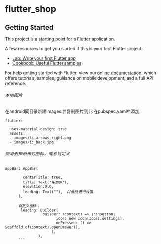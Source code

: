 # flutter_shop



## Getting Started

This project is a starting point for a Flutter application.

A few resources to get you started if this is your first Flutter project:

- [Lab: Write your first Flutter app](https://flutter.dev/docs/get-started/codelab)
- [Cookbook: Useful Flutter samples](https://flutter.dev/docs/cookbook)

For help getting started with Flutter, view our 
[online documentation](https://flutter.dev/docs), which offers tutorials, 
samples, guidance on mobile development, and a full API reference.
###### 本地图片
在android同目录新建images.并复制图片到此
在pubspec.yaml中添加
```
flutter:

  uses-material-design: true
  assets:
  - images/ic_arrows_right.png
  - images/ic_back.jpg
```
###### 侧滑去掉原来的图标，或者自定义
```
appBar: AppBar(

        centerTitle: true,
        title: Text("乐游原"),
        elevation:0.0,
        leading: Text(""),  //此处进行设置
      ),

      自定义图标：
       leading: Builder(
                 builder: (context) => IconButton(
                       icon: new Icon(Icons.settings),
                       onPressed: () => Scaffold.of(context).openDrawer(),
                     ),
               ),
      ```
